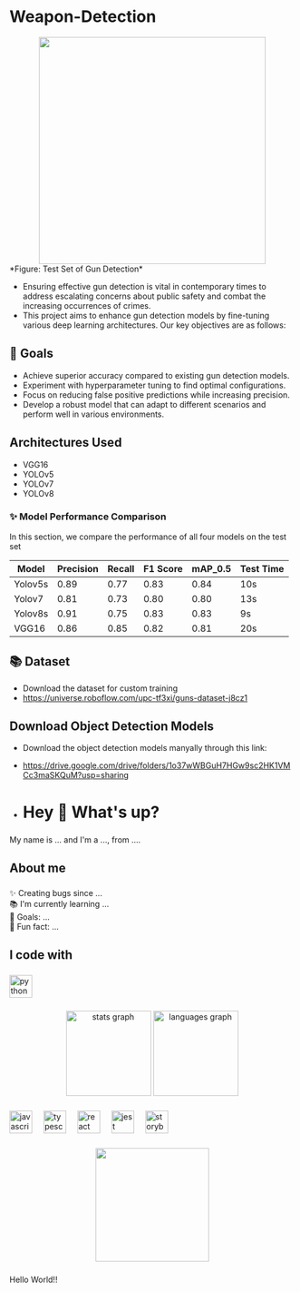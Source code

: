 
# Weapon-Detection

<div align="center">
  <img height="400" src="[https://i.imgflip.com/65efzo.gif](https://drive.google.com/uc?id=1L2AJvTsN4-H7bswK1zGTtNYHExhT4wST)"  />
</div>
*Figure: Test Set of Gun Detection*


- Ensuring effective gun detection is vital in contemporary times to address escalating concerns about public safety and combat the increasing occurrences of crimes. 
- This project aims to enhance gun detection models by fine-tuning various deep learning architectures. Our key objectives are as follows:

## 🎯 Goals
- Achieve superior accuracy compared to existing gun detection models.
- Experiment with hyperparameter tuning to find optimal configurations.
- Focus on reducing false positive predictions while increasing precision.
- Develop a robust model that can adapt to different scenarios and perform well in various environments.

## Architectures Used
- VGG16
- YOLOv5
- YOLOv7
- YOLOv8

### ✨ Model Performance Comparison
In this section, we compare the performance of all four models on the test set

| Model   | Precision | Recall | F1 Score | mAP_0.5 | Test Time |
|---------|-----------|--------|----------|---------|-----------|
| Yolov5s | 0.89      | 0.77   | 0.83     | 0.84    | 10s       |
| Yolov7  | 0.81      | 0.73   | 0.80     | 0.80    | 13s       |
| Yolov8s | 0.91      | 0.75   | 0.83     | 0.83    | 9s        |
| VGG16   | 0.86      | 0.85   | 0.82     | 0.81    | 20s       |


## 📚 Dataset
- Download the dataset for custom training
- https://universe.roboflow.com/upc-tf3xi/guns-dataset-j8cz1

## Download Object Detection Models
- Download the object detection models manyally through this link:
- https://drive.google.com/drive/folders/1o37wWBGuH7HGw9sc2HK1VMCc3maSKQuM?usp=sharing

- <h1 align="left">Hey 👋 What's up?</h1>

###

<p align="left">My name is ... and I'm a ..., from ....</p>

###

<h2 align="left">About me</h2>

###

<p align="left">✨ Creating bugs since ...<br>📚 I'm currently learning ...<br>🎯 Goals: ...<br>🎲 Fun fact: ...</p>

###

<h2 align="left">I code with</h2>

###

<div align="left">
  <img src="https://cdn.jsdelivr.net/gh/devicons/devicon/icons/python/python-original.svg" height="40" alt="python logo"  />
</div>

###

<div align="center">
  <img src="https://github-readme-stats.vercel.app/api?username=NizarAssad&hide_title=false&hide_rank=false&show_icons=true&include_all_commits=true&count_private=true&disable_animations=false&theme=dracula&locale=en&hide_border=false&order=1" height="150" alt="stats graph"  />
  <img src="https://github-readme-stats.vercel.app/api/top-langs?username=NizarAssad&locale=en&hide_title=false&layout=compact&card_width=320&langs_count=5&theme=dracula&hide_border=false&order=2" height="150" alt="languages graph"  />
</div>

###

<div align="left">
  <img src="https://cdn.jsdelivr.net/gh/devicons/devicon/icons/javascript/javascript-original.svg" height="40" alt="javascript logo"  />
  <img width="12" />
  <img src="https://cdn.jsdelivr.net/gh/devicons/devicon/icons/typescript/typescript-original.svg" height="40" alt="typescript logo"  />
  <img width="12" />
  <img src="https://cdn.jsdelivr.net/gh/devicons/devicon/icons/react/react-original.svg" height="40" alt="react logo"  />
  <img width="12" />
  <img src="https://cdn.jsdelivr.net/gh/devicons/devicon/icons/jest/jest-plain.svg" height="40" alt="jest logo"  />
  <img width="12" />
  <img src="https://cdn.jsdelivr.net/gh/devicons/devicon/icons/storybook/storybook-original.svg" height="40" alt="storybook logo"  />
</div>

###

<div align="center">
  <img height="200" src="https://i.imgflip.com/65efzo.gif"  />
</div>

###

<p align="left">Hello World!!</p>

###


